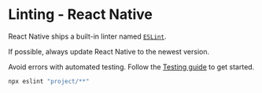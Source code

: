 # Linting - React Native

React Native ships a built-in linter named [`ESLint`](https://eslint.org/).

If possible, always update React Native to the newest version.

Avoid errors with automated testing. Follow the [Testing guide](https://reactnative.dev/docs/testing-overview) to get started.

```jsx
npx eslint "project/**"
```
